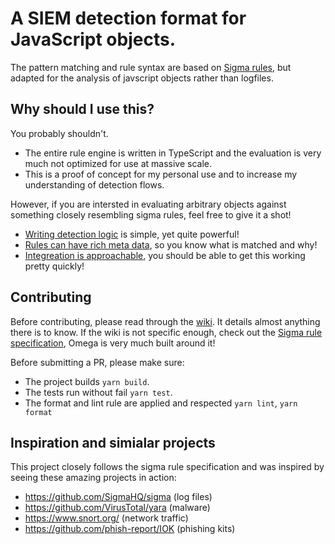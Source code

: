 # A SIEM detection format for JavaScript objects.

The pattern matching and rule syntax are based on [Sigma rules](https://github.com/SigmaHQ/sigma), but adapted for the analysis of javscript objects rather than logfiles.

## Why should I use this?

You probably shouldn't.

- The entire rule engine is written in TypeScript and the evaluation is very much not optimized for use at massive scale.
- This is a proof of concept for my personal use and to increase my understanding of detection flows.

However, if you are intersted in evaluating arbitrary objects against something closely resembling sigma rules, feel free to give it a shot!

- [Writing detection logic](https://github.com/almostSouji/omega/wiki/How-to-write-a-rule) is simple, yet quite powerful!
- [Rules can have rich meta data](https://github.com/almostSouji/omega/wiki/Rule-Fields), so you know what is matched and why!
- [Integreation is approachable](https://github.com/almostSouji/omega/wiki), you should be able to get this working pretty quickly!

## Contributing

Before contributing, please read through the [wiki](https://github.com/almostSouji/omega/wiki). It details almost anything there is to know. If the wiki is not specific enough, check out the [Sigma rule specification](https://sigmahq.io/sigma-specification/Sigma_specification.html), Omega is very much built around it!

Before submitting a PR, please make sure:

- The project builds `yarn build`.
- The tests run without fail `yarn test`.
- The format and lint rule are applied and respected `yarn lint`, `yarn format`

## Inspiration and simialar projects

This project closely follows the sigma rule specification and was inspired by seeing these amazing projects in action:

- https://github.com/SigmaHQ/sigma (log files)
- https://github.com/VirusTotal/yara (malware)
- https://www.snort.org/ (network traffic)
- https://github.com/phish-report/IOK (phishing kits)
